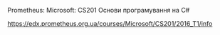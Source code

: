 Prometheus: Microsoft: CS201 Основи програмування на C#

https://edx.prometheus.org.ua/courses/Microsoft/CS201/2016_T1/info
